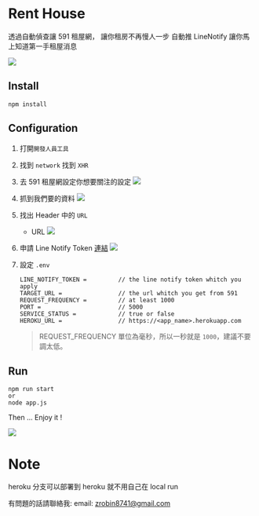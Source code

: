 # Rent House
透過自動偵查讓 591 租屋網，
讓你租房不再慢人一步
自動推 LineNotify 讓你馬上知道第一手租屋消息

![](https://i.imgur.com/wvnFcYh.png)


## Install
```
npm install
```

## Configuration
1. 打開`開發人員工具`
2. 找到 `network` 找到 `XHR` 
3. 去 591 租屋網設定你想要關注的設定
  ![](https://i.imgur.com/3p0TgZY.png)
4. 抓到我們要的資料
  ![](https://i.imgur.com/M3BKEq8.png)
5. 找出 Header 中的 `URL`
     * URL
    ![](https://i.imgur.com/cwep44R.png)
6. 申請 Line Notify Token [連結](https://notify-bot.line.me/my/)
  ![](https://i.imgur.com/TXy9qGB.png)

7. 設定 `.env`
    ```
    LINE_NOTIFY_TOKEN =         // the line notify token whitch you apply
    TARGET_URL =                // the url whitch you get from 591
    REQUEST_FREQUENCY =         // at least 1000
    PORT =                      // 5000
    SERVICE_STATUS =            // true or false
    HEROKU_URL =                // https://<app_name>.herokuapp.com
    ```
    > REQUEST_FREQUENCY 單位為毫秒，所以一秒就是 `1000`，建議不要調太低。

## Run
```
npm run start
or
node app.js
```

Then ...
Enjoy it !

![](https://i.imgur.com/wvnFcYh.png)


# Note
heroku 分支可以部署到 heroku 就不用自己在 local run

有問題的話請聯絡我:
email: zrobin8741@gmail.com